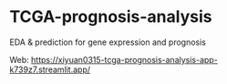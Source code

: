 # TCGA-prognosis-analysis
EDA &amp; prediction for gene expression and prognosis

Web: https://xiyuan0315-tcga-prognosis-analysis-app-k739z7.streamlit.app/

